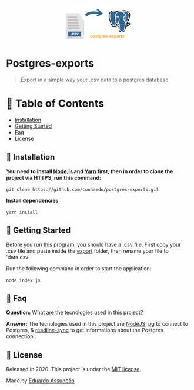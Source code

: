<p align="center">
   <img src=".github/postgres-exports.png" width="200"/>
</p>

# Postgres-exports

> Export in a simple way your .csv data to a postgres database

# :pushpin: Table of Contents


  * [Installation](#constructionworker-installation)
  * [Getting Started](#runner-getting-started)
  * [Faq](#postbox-faq)
  * [License](#closedbook-license)

## :construction_worker: Installation

**You need to install [Node.js](https://nodejs.org/en/download/) and [Yarn](https://yarnpkg.com/) first, then in order to clone the project via HTTPS, run this command:**

```git clone https://github.com/cunhaedu/postgres-exports.git```

**Install dependencies**

```yarn install```

## :runner: Getting Started

Before you run this program, you should have a .csv file.
First copy your .csv file and paste inside the [export](https://github.com/cunhaedu/postgres-exports/tree/master/export) folder, then rename your file to 'data.csv'

Run the following command in order to start the application:

```node index.js```


## :postbox: Faq

**Question:** What are the tecnologies used in this project?

**Answer:** The tecnologies used in this project are [NodeJS](https://nodejs.org/en/), [pg](https://www.npmjs.com/package/pg) to connect to Postgres, & [readline-sync](https://www.npmjs.com/package/readline-sync) to get informations about the Postgres connection .
##

## :closed_book: License

Released in 2020.
This project is under the [MIT license](https://github.com/cunhaedu/postgres-exports/tree/master/LICENSE).

Made by [Eduardo Assunção](https://github.com/cunhaedu)
